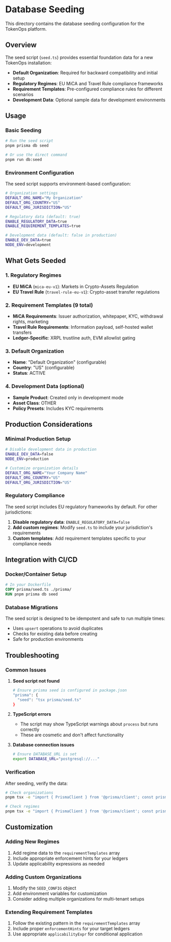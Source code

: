 # Database Seeding

This directory contains the database seeding configuration for the TokenOps platform.

## Overview

The seed script (`seed.ts`) provides essential foundation data for a new TokenOps installation:

- **Default Organization**: Required for backward compatibility and initial setup
- **Regulatory Regimes**: EU MiCA and Travel Rule compliance frameworks
- **Requirement Templates**: Pre-configured compliance rules for different scenarios
- **Development Data**: Optional sample data for development environments

## Usage

### Basic Seeding

```bash
# Run the seed script
pnpm prisma db seed

# Or use the direct command
pnpm run db:seed
```

### Environment Configuration

The seed script supports environment-based configuration:

```bash
# Organization settings
DEFAULT_ORG_NAME="My Organization"
DEFAULT_ORG_COUNTRY="US"
DEFAULT_ORG_JURISDICTION="US"

# Regulatory data (default: true)
ENABLE_REGULATORY_DATA=true
ENABLE_REQUIREMENT_TEMPLATES=true

# Development data (default: false in production)
ENABLE_DEV_DATA=true
NODE_ENV=development
```

## What Gets Seeded

### 1. Regulatory Regimes
- **EU MiCA** (`mica-eu-v1`): Markets in Crypto-Assets Regulation
- **EU Travel Rule** (`travel-rule-eu-v1`): Crypto-asset transfer regulations

### 2. Requirement Templates (9 total)
- **MiCA Requirements**: Issuer authorization, whitepaper, KYC, withdrawal rights, marketing
- **Travel Rule Requirements**: Information payload, self-hosted wallet transfers
- **Ledger-Specific**: XRPL trustline auth, EVM allowlist gating

### 3. Default Organization
- **Name**: "Default Organization" (configurable)
- **Country**: "US" (configurable)
- **Status**: ACTIVE

### 4. Development Data (optional)
- **Sample Product**: Created only in development mode
- **Asset Class**: OTHER
- **Policy Presets**: Includes KYC requirements

## Production Considerations

### Minimal Production Setup
```bash
# Disable development data in production
ENABLE_DEV_DATA=false
NODE_ENV=production

# Customize organization details
DEFAULT_ORG_NAME="Your Company Name"
DEFAULT_ORG_COUNTRY="US"
DEFAULT_ORG_JURISDICTION="US"
```

### Regulatory Compliance
The seed script includes EU regulatory frameworks by default. For other jurisdictions:

1. **Disable regulatory data**: `ENABLE_REGULATORY_DATA=false`
2. **Add custom regimes**: Modify `seed.ts` to include your jurisdiction's requirements
3. **Custom templates**: Add requirement templates specific to your compliance needs

## Integration with CI/CD

### Docker/Container Setup
```dockerfile
# In your Dockerfile
COPY prisma/seed.ts ./prisma/
RUN pnpm prisma db seed
```

### Database Migrations
The seed script is designed to be idempotent and safe to run multiple times:
- Uses `upsert` operations to avoid duplicates
- Checks for existing data before creating
- Safe for production environments

## Troubleshooting

### Common Issues

1. **Seed script not found**
   ```bash
   # Ensure prisma seed is configured in package.json
   "prisma": {
     "seed": "tsx prisma/seed.ts"
   }
   ```

2. **TypeScript errors**
   - The script may show TypeScript warnings about `process` but runs correctly
   - These are cosmetic and don't affect functionality

3. **Database connection issues**
   ```bash
   # Ensure DATABASE_URL is set
   export DATABASE_URL="postgresql://..."
   ```

### Verification

After seeding, verify the data:
```bash
# Check organizations
pnpm tsx -e "import { PrismaClient } from '@prisma/client'; const prisma = new PrismaClient(); prisma.organization.findMany().then(orgs => { console.log('Organizations:', orgs); prisma.\$disconnect(); });"

# Check regimes
pnpm tsx -e "import { PrismaClient } from '@prisma/client'; const prisma = new PrismaClient(); prisma.regime.findMany().then(regimes => { console.log('Regimes:', regimes); prisma.\$disconnect(); });"
```

## Customization

### Adding New Regimes
1. Add regime data to the `requirementTemplates` array
2. Include appropriate enforcement hints for your ledgers
3. Update applicability expressions as needed

### Adding Custom Organizations
1. Modify the `SEED_CONFIG` object
2. Add environment variables for customization
3. Consider adding multiple organizations for multi-tenant setups

### Extending Requirement Templates
1. Follow the existing pattern in the `requirementTemplates` array
2. Include proper `enforcementHints` for your target ledgers
3. Use appropriate `applicabilityExpr` for conditional application
